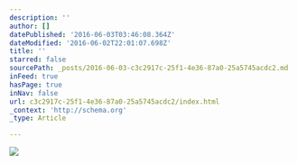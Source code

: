 ```yaml
---
description: ''
author: []
datePublished: '2016-06-03T03:46:08.364Z'
dateModified: '2016-06-02T22:01:07.698Z'
title: ''
starred: false
sourcePath: _posts/2016-06-03-c3c2917c-25f1-4e36-87a0-25a5745acdc2.md
inFeed: true
hasPage: true
inNav: false
url: c3c2917c-25f1-4e36-87a0-25a5745acdc2/index.html
_context: 'http://schema.org'
_type: Article

---
```

![](https://the-grid-user-content.s3-us-west-2.amazonaws.com/1fd00704-34ba-4a02-8ccc-0e7c07523db8.jpg)